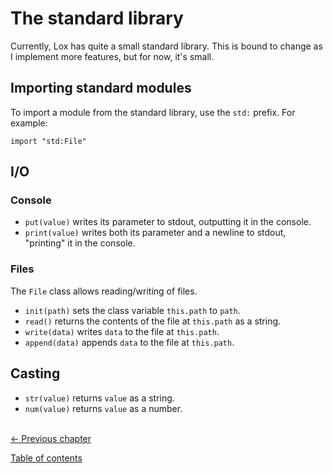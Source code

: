 # The standard library
Currently, Lox has quite a small standard library. This is bound to change as I implement more features, but for now, it's 
small.

## Importing standard modules
To import a module from the standard library, use the `std:` prefix. For example:
```
import "std:File"
```

## I/O
### Console
- `put(value)` writes its parameter to stdout, outputting it in the console.
- `print(value)` writes both its parameter and a newline to stdout, "printing" it in the console.

### Files
The `File` class allows reading/writing of files.
- `init(path)` sets the class variable `this.path` to `path`.
- `read()` returns the contents of the file at `this.path` as a string.
- `write(data)` writes `data` to the file at `this.path`.
- `append(data)` appends `data` to the  file at `this.path`.

## Casting
- `str(value)` returns `value` as a string.
- `num(value)` returns `value` as a number.

\
[<- Previous chapter](./08-modules.md)

[Table of contents](./00-contents.md)
